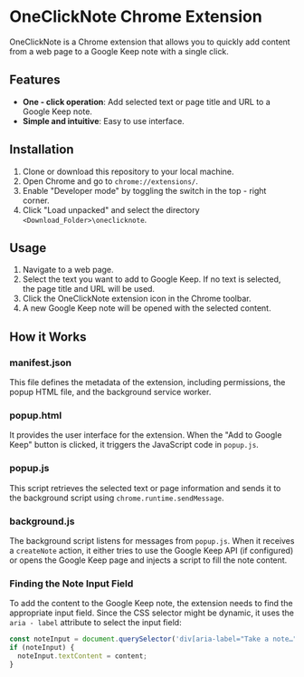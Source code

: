 # OneClickNote Chrome Extension

OneClickNote is a Chrome extension that allows you to quickly add content from a web page to a Google Keep note with a single click.

## Features
- **One - click operation**: Add selected text or page title and URL to a Google Keep note.
- **Simple and intuitive**: Easy to use interface.

## Installation
1. Clone or download this repository to your local machine.
2. Open Chrome and go to `chrome://extensions/`.
3. Enable "Developer mode" by toggling the switch in the top - right corner.
4. Click "Load unpacked" and select the directory `<Download_Folder>\oneclicknote`.

## Usage
1. Navigate to a web page.
2. Select the text you want to add to Google Keep. If no text is selected, the page title and URL will be used.
3. Click the OneClickNote extension icon in the Chrome toolbar.
4. A new Google Keep note will be opened with the selected content.

## How it Works
### manifest.json
This file defines the metadata of the extension, including permissions, the popup HTML file, and the background service worker.

### popup.html
It provides the user interface for the extension. When the "Add to Google Keep" button is clicked, it triggers the JavaScript code in `popup.js`.

### popup.js
This script retrieves the selected text or page information and sends it to the background script using `chrome.runtime.sendMessage`.

### background.js
The background script listens for messages from `popup.js`. When it receives a `createNote` action, it either tries to use the Google Keep API (if configured) or opens the Google Keep page and injects a script to fill the note content.

### Finding the Note Input Field
To add the content to the Google Keep note, the extension needs to find the appropriate input field. Since the CSS selector might be dynamic, it uses the `aria - label` attribute to select the input field:
```javascript
const noteInput = document.querySelector('div[aria-label="Take a note…"]');
if (noteInput) {
  noteInput.textContent = content;
}